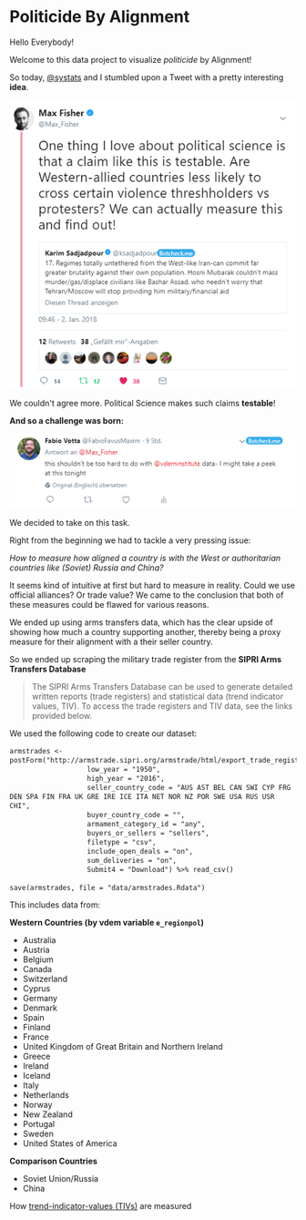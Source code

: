 # Politicide By Alignment

Hello Everybody!

Welcome to this data project to visualize *politicide* by Alignment!

So today, [@systats](https://github.com/systats) and I stumbled upon a Tweet with a pretty interesting **idea**.

![](images/max_fisher_tweet1.png)

We couldn't agree more. Political Science makes such claims **testable**!

**And so a challenge was born:**

![](images/fabio_tweet.png)

We decided to take on this task.

Right from the beginning we had to tackle a very pressing issue:

*How to measure how aligned a country is with the West or authoritarian countries like (Soviet) Russia and China?*

It seems kind of intuitive at first but hard to measure in reality. Could we use official alliances? Or trade value? We came to the conclusion that both of these measures could be flawed for various reasons. 

We ended up using arms transfers data, which has the clear upside of showing how much a country supporting another, thereby being a proxy measure for their alignment with a their seller country.

So we ended up scraping the military trade register from the **SIPRI Arms Transfers Database**

> The SIPRI Arms Transfers Database can be used to generate detailed written reports (trade registers) and statistical data (trend indicator values, TIV). To access the trade registers and TIV data, see the links provided below.

We used the following code to create our dataset:

```{r}
armstrades <- postForm("http://armstrade.sipri.org/armstrade/html/export_trade_register.php",
                   low_year = "1950",
                   high_year = "2016", 
                   seller_country_code = "AUS AST BEL CAN SWI CYP FRG DEN SPA FIN FRA UK GRE IRE ICE ITA NET NOR NZ POR SWE USA RUS USR CHI",
                   buyer_country_code = "",
                   armament_category_id = "any",
                   buyers_or_sellers = "sellers",
                   filetype = "csv", 
                   include_open_deals = "on", 
                   sum_deliveries = "on", 
                   Submit4 = "Download") %>% read_csv() 

save(armstrades, file = "data/armstrades.Rdata")
```

This includes data from: 

**Western Countries (by vdem variable `e_regionpol`)**

- Australia 
- Austria 
- Belgium 
- Canada 
- Switzerland 
- Cyprus 
- Germany 
- Denmark 
- Spain 
- Finland 
- France 
- United Kingdom of Great Britain and Northern Ireland 
- Greece 
- Ireland 
- Iceland 
- Italy 
- Netherlands 
- Norway 
- New Zealand 
- Portugal 
- Sweden 
- United States of America

**Comparison Countries**

- Soviet Union/Russia
- China

How [trend-indicator-values (TIVs)](https://www.sipri.org/databases/armstransfers/background) are measured
